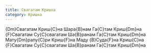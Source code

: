 ```yaml
---
title: Свагатам Кришна
category: Кришна
---
```

{Dm}Свагатам Криш{C}на Шара{B}нам Га{C}там Криш{Dm}на  
{F}Свагатам Су{C}свагатам Ша{B}ранам Га{C}там Криш{Dm}на  
Мату{Dm}рапу{C}ри Криш{F}на Маду {B}Суда{F}на Криш{C}на  
{F}Свагатам Су{C}свагатам Ша{B}ранам Га{C}там Криш{Dm}на

